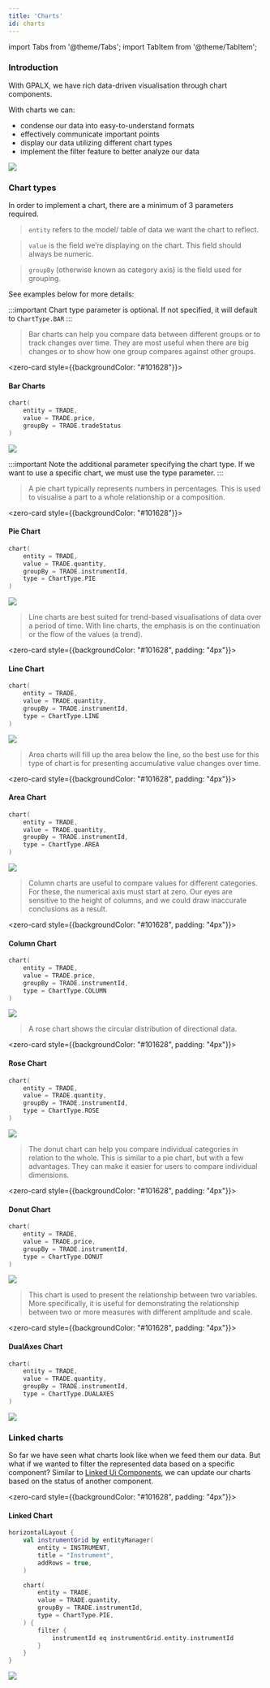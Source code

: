 ```yaml
---
title: 'Charts'
id: charts
---
```

import Tabs from '@theme/Tabs';
import TabItem from '@theme/TabItem';

### Introduction

With GPALX, we have rich data-driven visualisation through chart components.

With charts we can:
- condense our data into easy-to-understand formats
- effectively communicate important points
- display our data utilizing different chart types
- implement the filter feature to better analyze our data 

![](/img/all-charts.PNG)

### Chart types

In order to implement a chart, there are a minimum of 3 parameters required.
> `entity` refers to the model/ table of data we want the chart to reflect. 

> `value` is the field we’re displaying on the chart. This field should always be numeric.

> `groupBy` (otherwise known as category axis) is the field used for grouping. 

See examples below for more details:

<Tabs>
<TabItem value="bar" label="Bar" default >

:::important
Chart type parameter is optional. If not specified, it will default to `ChartType.BAR`
:::

> Bar charts can help you compare data between different groups or to track changes over time. They are most useful when there are big changes or to show how one group compares against other groups. 

<zero-card style={{backgroundColor: "#101628"}}>
<h4 style={{color: "white", paddingTop: "10px", paddingLeft: "10px" }}><b>Bar Charts</b></h4>

```kotlin
chart(
    entity = TRADE, 
    value = TRADE.price, 
    groupBy = TRADE.tradeStatus
)
```
![](/img/bar-chart.PNG)

</zero-card>
</TabItem>

<TabItem value="pie" label="Pie" >

:::important
Note the additional parameter specifying the chart type. If we want to use a specific chart, we must use the type parameter. 
:::

> A pie chart typically represents numbers in percentages. This is used to visualise a part to a whole relationship or a composition. 

<zero-card style={{backgroundColor: "#101628"}}>
<h4 style={{color: "white", paddingTop: "10px", paddingLeft: "10px" }}><b>Pie Chart</b></h4>

```kotlin
chart(
    entity = TRADE, 
    value = TRADE.quantity,
    groupBy = TRADE.instrumentId, 
    type = ChartType.PIE
)
```
![](/img/pie-chart-ins.PNG)

</zero-card>
</TabItem>

<TabItem value="line" label="Line" >

> Line charts are best suited for trend-based visualisations of data over a period of time. With line charts, the emphasis is on the continuation or the flow of the values (a trend).

<zero-card style={{backgroundColor: "#101628", padding: "4px"}}>
<h4 style={{color: "white", paddingTop: "10px", paddingLeft: "10px" }}><b>Line Chart</b></h4>

```kotlin
chart(
    entity = TRADE, 
    value = TRADE.quantity,
    groupBy = TRADE.instrumentId, 
    type = ChartType.LINE
)
```
![](/img/line-chart.PNG)

</zero-card>

 </TabItem>
 
<TabItem value="area " label="Area" >

> Area charts will fill up the area below the line, so the best use for this type of chart is for presenting accumulative value changes over time.

<zero-card style={{backgroundColor: "#101628", padding: "4px"}}>
<h4 style={{color: "white", paddingTop: "10px", paddingLeft: "10px" }}><b>Area Chart</b></h4>

```kotlin
chart(
    entity = TRADE, 
    value = TRADE.quantity, 
    groupBy = TRADE.instrumentId, 
    type = ChartType.AREA
)
```
![](/img/area-chart.PNG)

</zero-card>

 </TabItem>

<TabItem value="column" label="Column" >

> Column charts are useful to compare values for different categories. For these, the numerical axis must start at zero. Our eyes are sensitive to the height of columns, and we could draw inaccurate conclusions as a result.

<zero-card style={{backgroundColor: "#101628", padding: "4px"}}>
<h4 style={{color: "white", paddingTop: "10px", paddingLeft: "10px" }}><b>Column Chart</b></h4>


```kotlin
chart(
    entity = TRADE, 
    value = TRADE.price, 
    groupBy = TRADE.instrumentId, 
    type = ChartType.COLUMN
)
```
![](/img/column-chart.PNG)

</zero-card>

</TabItem>

<TabItem value="rose" label="Rose" >

> A rose chart shows the circular distribution of directional data.

<zero-card style={{backgroundColor: "#101628", padding: "4px"}}>
<h4 style={{color: "white", paddingTop: "10px", paddingLeft: "10px" }}><b>Rose Chart</b></h4>

```kotlin
chart(
    entity = TRADE, 
    value = TRADE.quantity,
    groupBy = TRADE.instrumentId, 
    type = ChartType.ROSE
)
```

![](/img/rose-chart-q.PNG)

</zero-card>
</TabItem>

<TabItem value="donut" label="Donut" >

> The donut chart can help you compare individual categories in relation to the whole. This is similar to a pie chart, but with a few advantages. They can make it easier for users to compare individual dimensions.

<zero-card style={{backgroundColor: "#101628", padding: "4px"}}>
<h4 style={{color: "white", paddingTop: "10px", paddingLeft: "10px" }}><b>Donut Chart</b></h4>

```kotlin
chart(
    entity = TRADE, 
    value = TRADE.price, 
    groupBy = TRADE.instrumentId, 
    type = ChartType.DONUT
)
```

![](/img/donut-chart-ins.PNG)

</zero-card>
</TabItem>

<TabItem value="dualaxes" label="DualAxes" >

> This chart is used to present the relationship between two variables. More specifically, it is useful for demonstrating the relationship between two or more measures with different amplitude and scale.

<zero-card style={{backgroundColor: "#101628", padding: "4px"}}>
<h4 style={{color: "white", paddingTop: "10px", paddingLeft: "10px" }}><b>DualAxes Chart</b></h4>

```kotlin
chart(
    entity = TRADE,
    value = TRADE.quantity, 
    groupBy = TRADE.instrumentId, 
    type = ChartType.DUALAXES
)
```
![](/img/dual-chart-2.PNG)

</zero-card>

</TabItem>
</Tabs> 

### Linked charts

So far we have seen what charts look like when we feed them our data. But what if we wanted to filter the represented data based on a specific component? Similar to [Linked Ui Components](../../../gpalx/user-interface/linking/), we can update our charts based on the status of another component.

<zero-card style={{backgroundColor: "#101628", padding: "4px"}}>
<h4 style={{color: "white", paddingTop: "10px", paddingLeft: "10px" }}><b>Linked Chart</b></h4>

```kotlin
horizontalLayout {
    val instrumentGrid by entityManager(
        entity = INSTRUMENT,
        title = "Instrument",
        addRows = true,
    )

    chart(
        entity = TRADE,
        value = TRADE.quantity,
        groupBy = TRADE.instrumentId,
        type = ChartType.PIE,
    ) {
        filter {
            instrumentId eq instrumentGrid.entity.instrumentId
        }
    }
}
```
![](/img/linked-chart.PNG)

</zero-card>
